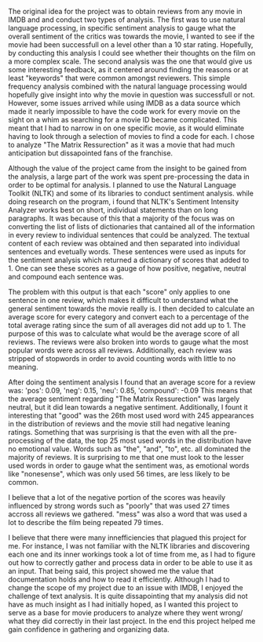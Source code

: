 The original idea for the project was to obtain reviews from any movie in IMDB and and conduct two types of analysis.  The first was to use natural language processing, in specific sentiment analysis to gauge what the overall sentiment of the critics was towards the movie, I wanted to see if the movie had been successfull on a level other than a 10 star rating.  Hopefully, by conducting this analysis I could see whether their thoughts on the film on a more complex scale.  The second analysis was the one that would give us some interesting feedback, as it centered around finding the reasons or at least "keywords" that were common amongst reviewers.  This simple frequency analysis combined with the natural language processing would hopefully give insight into why the movie in question was successfull or not.  However, some issues arrived while using IMDB as a data source which made it nearly impossible to have the code work for every movie on the sight on a whim as searching for a movie ID became complicated.  This meant that I had to narrow in on one specific movie, as it would eliminate having to look through a selection of movies to find a code for each.  I chose to analyze "The Matrix Ressurection" as it was a movie that had much anticipation but dissapointed fans of the franchise.

Although the value of the project came from the insight to be gained from the analysis, a large part of the work was spent pre-processing the data in order to be optimal for analysis.  I planned to use the Natural Language Toolkit (NLTK) and some of its libraries to conduct sentiment analysis.  while doing research on the program, i found that NLTK's Sentiment Intensity Analyzer works best on short, individual statements than on long paragraphs.  It was because of this that a majority of the focus was on converting the list of lists of dictionaries that cantained all of the information in every review to individual sentences that could be analyzed.  The textual content of each review was obtained and then separated into individual sentences and evetually words.  These sentences were used as inputs for the sentiment analysis which returned a dictionary of scores that added to 1.  One can see these scores as a gauge of how positive, negative, neutral and compound each sentence was.

The problem with this output is that each "score" only applies to one sentence in one review, which makes it difficult to understand what the general sentiment towards the movie really is.  I then decided to calculate an average score for every category and convert each to a percentage of the total average rating since the sum of all averages did not add up to 1.  The purpose of this was to calculate what would be the average score of all reviews.  The reviews were also broken into words to gauge what the most popular words were across all reviews.  Additionally, each review was stripped of stopwords in order to avoid counting words with little to no meaning.


After doing the sentiment analysis I found that an average score for a review was:
    'pos': 0.09, 'neg': 0.15, 'neu': 0.85, 'compound': -0.09
This means that the average sentiment regarding "The Matrix Ressurection" was largely neutral, but it did lean towards a negative sentiment.  Additionally, I fount it interesting that "good" was the 26th most used word with 245 appearances in the distribution of reviews and the movie still had negative leaning ratings.  Something that was surprising is that the even with all the pre-processing of the data, the top 25 most used words in the distribution have no emotional value.  Words such as "the", "and", "to", etc. all dominated the majority of reviews.  It is surprising to me that one must look to the lesser used words in order to gauge what the sentiment was, as emotional words like "nonesense", which was only used 56 times, are less likely to be common.

I believe that a lot of the negative portion of the scores was heavily influenced by strong words such as "poorly" that was used 27 times accross all reviews we gathered.  "mess" was also a word that was used a lot to describe the film being repeated 79 times. 

I believe that there were many innefficiencies that plagued this project for me.  For instance, I was not familiar with the NLTK libraries and discovering each one and its inner workings took a lot of time from me, as I had to figure out how to correctly gather and process data in order to be able to use it as an input.  That being said, this project showed me the value that documentation holds and how to read it efficiently. Although I had to change the scope of my project due to an issue with IMDB, I enjoyed the challenge of text analysis.  It is quite dissapointing that my analysis did not have as much insight as I had initially hoped, as I wanted this project to serve as a base for movie producers to analyze where they went wrong/ what they did correctly in their last project.  In the end this project helped me gain confidence in gathering and organizing data.